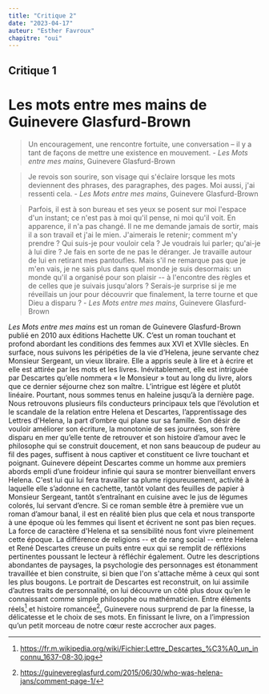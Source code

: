 ```yaml
---
title: "Critique 2"
date: "2023-04-17"
auteur: "Esther Favroux"
chapitre: "oui"
---
```


## Critique 1

# Les mots entre mes mains de Guinevere Glasfurd-Brown

>Un encouragement, une rencontre fortuite, une conversation – il y a tant de façons de mettre une existence en mouvement. - *Les Mots entre mes mains*, Guinevere Glasfurd-Brown

>Je revois son sourire, son visage qui s'éclaire lorsque les mots deviennent des phrases, des paragraphes, des pages. Moi aussi, j'ai ressenti cela. - *Les Mots entre mes mains*, Guinevere Glasfurd-Brown

>Parfois, il est à son bureau et ses yeux se posent sur moi l'espace d'un instant; ce n'est pas à moi qu'il pense, ni moi qu'il voit. En apparence, il n'a pas changé. Il ne me demande jamais de sortir, mais il a son travail et j'ai le mien. J'aimerais le retenir; comment m'y prendre ? Qui suis-je pour vouloir cela ? Je voudrais lui parler; qu'ai-je à lui dire ? Je fais en sorte de ne pas le déranger. Je travaille autour de lui en retirant mes pantoufles. Mais s'il ne remarque pas que je m'en vais, je ne sais plus dans quel monde je suis desormais: un monde qu'il a organisé pour son plaisir -- à l'encontre des règles et de celles que je suivais jusqu'alors ? Serais-je surprise si je me réveillais un jour pour découvrir que finalement, la terre tourne et que Dieu a disparu ? - *Les Mots entre mes mains*, Guinevere Glasfurd-Brown

*Les Mots entre mes mains* est un roman de Guinevere Glasfurd-Brown publié en 2010 aux éditions Hachette UK. C’est un roman touchant et profond abordant les conditions des femmes aux XVI et XVIIe siècles. En surface, nous suivons les péripéties de la vie d’Helena, jeune servante chez Monsieur Sergeant, un vieux libraire. Elle a appris seule à lire et à écrire et elle est attirée par les mots et les livres. Inévitablement, elle est intriguée par Descartes qu’elle nommera « le Monsieur » tout au long du livre, alors que ce dernier séjourne chez son maître.
L’intrigue est légère et plutôt linéaire. Pourtant, nous sommes tenus en haleine jusqu’à la dernière page. Nous retrouvons plusieurs fils conducteurs principaux tels que l’évolution et le scandale de la relation entre Helena et Descartes, l’apprentissage des Lettres d'Helena, la part d’ombre qui plane sur sa famille. Son désir de vouloir améliorer son écriture, la monotonie de ses journées, son frère disparu en mer qu’elle tente de retrouver et son histoire d’amour avec le philosophe qui se construit doucement, et non sans beaucoup de pudeur au fil des pages, suffisent à nous captiver et constituent ce livre touchant et poignant.
Guinevere dépeint Descartes comme un homme aux premiers abords empli d’une froideur infinie qui saura se montrer bienveillant envers Helena. C'est lui qui lui fera travailler sa plume rigoureusement, activité à laquelle elle s’adonne en cachette, tantôt volant des feuilles de papier à Monsieur Sergeant, tantôt s’entraînant en cuisine avec le jus de légumes colorés, lui servant d’encre.
Si ce roman semble être à première vue un roman d’amour banal, il est en réalité bien plus que cela et nous transporte à une époque où les femmes qui lisent et écrivent ne sont pas bien reçues. La force de caractère d'Helena et sa sensibilité nous font vivre pleinement cette époque. La différence de religions -- et de rang social -- entre Helena et René Descartes creuse un puits entre eux qui se remplit de réfléxions pertinentes poussant le lecteur à réfléchir également.
Outre les descriptions abondantes de paysages, la psychologie des personnages est étonamment travaillée et bien construite, si bien que l'on s'attache même à ceux qui sont les plus bougons. Le portrait de Descartes est reconstruit, on lui assimile d’autres traits de personnalité, on lui découvre un côté plus doux qu’en le connaissant comme simple philosophe ou mathématicien.
Entre éléments réels[^1] et histoire romancée[^2], Guinevere nous surprend de par la finesse, la délicatesse et le choix de ses mots. En finissant le livre, on a l’impression qu’un petit morceau de notre cœur reste accrocher aux pages.

[^1]: https://fr.m.wikipedia.org/wiki/Fichier:Lettre_Descartes_%C3%A0_un_inconnu_1637-08-30.jpg
[^2]: https://guinevereglasfurd.com/2015/06/30/who-was-helena-jans/comment-page-1/






